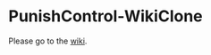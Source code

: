# PunishControl-WikiClone
Please go to the [wiki](https://github.com/PersonalDom/PunishControl-WikiClone/wiki).
